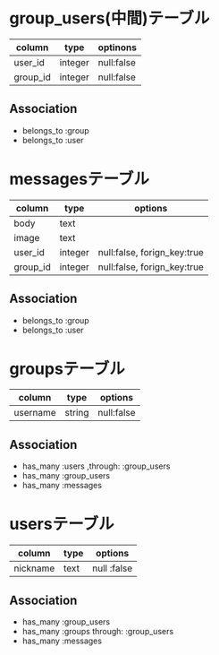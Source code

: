 # group_users(中間)テーブル

|column|type|optinons|
|------|---|--------|
|user_id|integer|null:false|
|group_id|integer|null:false|

## Association
- belongs_to :group
- belongs_to :user





# messagesテーブル

|column|type|options|
|------|----|-------|
|body|text|
|image|text|
|user_id|integer|null:false, forign_key:true|
|group_id|integer|null:false, forign_key:true|

## Association
- belongs_to :group
- belongs_to :user





# groupsテーブル

|column|type|options|
|------|----|-------|
|username|string|null:false|

## Association
- has_many :users ,through: :group_users
- has_many :group_users
- has_many :messages




# usersテーブル

|column|type|options|
|------|----|-------|
|nickname|text|null :false|

## Association
- has_many :group_users
- has_many :groups through: :group_users
- has_many :messages